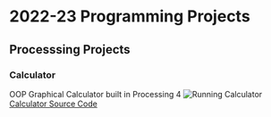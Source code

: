 # 2022-23 Programming Projects

## Processsing Projects

### Calculator
OOP Graphical Calculator built in Processing 4
![Running Calculator]()
[Calculator Source Code]()
